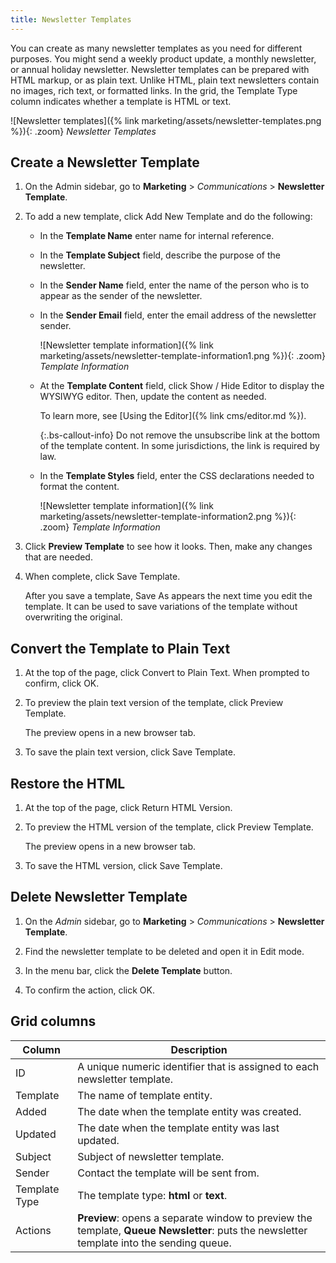 ```yaml
---
title: Newsletter Templates
---
```


You can create as many newsletter templates as you need for different purposes. You might send a weekly product update, a monthly newsletter, or annual holiday newsletter. Newsletter templates can be prepared with HTML markup, or as plain text. Unlike HTML, plain text newsletters contain no images, rich text, or formatted links. In the grid, the Template Type column indicates whether a template is HTML or text.

![Newsletter templates]({% link marketing/assets/newsletter-templates.png %}){: .zoom}
_Newsletter Templates_

## Create a Newsletter Template

1. On the Admin sidebar, go to **Marketing** > _Communications_ > **Newsletter Template**.

1. To add a new template, click <span class="btn">Add New Template</span> and do the following:

    - In the **Template Name** enter name for internal reference.

    - In the **Template Subject** field, describe the purpose of the newsletter.

    - In the **Sender Name** field, enter the name of the person who is to appear as the sender of the newsletter.

    - In the **Sender Email** field, enter the email address of the newsletter sender.

        ![Newsletter template information]({% link marketing/assets/newsletter-template-information1.png %}){: .zoom}
        _Template Information_

    - At the **Template Content** field, click <span class="btn">Show / Hide Editor</span> to display the WYSIWYG editor. Then, update the content as needed.

      To learn more, see [Using the Editor]({% link cms/editor.md %}).

        {:.bs-callout-info}
        Do not remove the unsubscribe link at the bottom of the template content. In some jurisdictions, the link is required by law.

    - In the **Template Styles** field, enter the CSS declarations needed to format the content.

        ![Newsletter template information]({% link marketing/assets/newsletter-template-information2.png %}){: .zoom}
        _Template Information_

1. Click **Preview Template** to see how it looks. Then, make any changes that are needed.

1. When complete, click <span class="btn">Save Template</span>.

    After you save a template, <span class="btn">Save As</span> appears the next time you edit the template. It can be used to save variations of the template without overwriting the original.

## Convert the Template to Plain Text

1. At the top of the page, click <span class="btn">Convert to Plain Text</span>. When prompted to confirm, click <span class="btn">OK</span>.

1. To preview the plain text version of the template, click <span class="btn">Preview Template</span>.

   The preview opens in a new browser tab.

1. To save the plain text version, click <span class="btn">Save Template</span>.

## Restore the HTML

1. At the top of the page, click <span class="btn">Return HTML Version</span>.  

1. To preview the HTML version of the template, click <span class="btn">Preview Template</span>.

    The preview opens in a new browser tab.

1. To save the HTML version, click <span class="btn">Save Template</span>.

## Delete Newsletter Template

1. On the _Admin_ sidebar, go to **Marketing** > _Communications_ > **Newsletter Template**.

1. Find the newsletter template to be deleted and open it in Edit mode.

1. In the menu bar, click the **Delete Template** button.

1. To confirm the action, click <span class="btn">OK</span>.

## Grid columns

|Column|Description|
|--- |--- |
|ID|A unique numeric identifier that is assigned to each newsletter template.|
|Template|The name of template entity.|
|Added|The date when the template entity was created.|
|Updated|The date when the template entity was last updated.|
|Subject|Subject of newsletter template.|
|Sender|Contact the template will be sent from.|
|Template Type|The template type: **html** or **text**.|
|Actions|**Preview**: opens a separate window to preview the template, **Queue Newsletter**: puts the newsletter template into the sending queue.|
